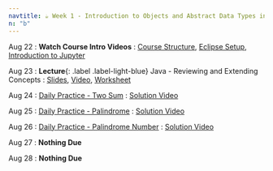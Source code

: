 ```yaml
---
navtitle: ☕ Week 1 - Introduction to Objects and Abstract Data Types in Java
n: "b"
---
```


Aug 22
: **Watch Course Intro Videos**
    : [Course Structure](), [Eclipse Setup](), [Introduction to Jupyter]()

Aug 23
: **Lecture**{: .label .label-light-blue} Java - Reviewing and Extending Concepts
    : [Slides](), [Video](), [Worksheet]()

Aug 24
: [Daily Practice - Two Sum](https://leetcode.com/problems/two-sum)
    : [Solution Video]()

Aug 25
: [Daily Practice - Palindrome](https://leetcode.com/problems/valid-palindrome/)
    : [Solution Video]()

Aug 26
: [Daily Practice - Palindrome Number](https://leetcode.com/problems/palindrome-number/)
    : [Solution Video]()

Aug 27
: **Nothing Due**

Aug 28
: **Nothing Due**

